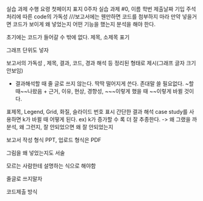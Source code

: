 실습 과제 수행 요령
첫페이지 표지 0주차 실습 과제  #0, 이름 학번 제출날짜 기입
주석처리에 따른 code의 가독성 ///보고서에는 웬만하면 코드를 첨부하지 마라
만약 넣을거면 코드가 보이게 왜 넣었는지 어떤 기능을 했는지 분석을 해야 한다.

초기에는 코드가 들어갈 수 밖에 없다.
제목, 소제목 표기

그래프 단위도 넣자

보고서의 가독성 , 제목, 결과, 코드, 경과 해석 등 정리된 형태로 제시(그래프 글자 크기 안보임)
- 결과해석할 때 줄 글로 쓰지 않는다. 딱딱 떨어지게 쓴다. 존대말 쓸 필요없다. ~할 때~~나왔음 + 근거, 이유, 현상, 경향성, ~~~이렇게 했을 때 ~~이렇게 바뀔 것이다.

표제목, Legend, Grid, 화질, 슬라이드 번호 표시
간단한 결과 해석
case study를 사용하면 k가 바뀔 때 어떻게 된다. ex) k가 증가할 수 록 더 잘 추종한다.
-> 왜 그랬을 까 분석, 왜 그런지, 잘 안되었으면 왜 잘 안되었는지

보고서 작성 형식 PPT, 업로드 형식은 PDF


그림을 왜 넣었는지도 서술

모르는 사람한테 설명하는 식으로 해야함

줄글로 쓰지말자


코드제출 방식
